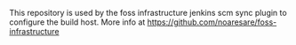 This repository is used by the foss infrastructure jenkins scm sync plugin to
configure the build host. More info at
https://github.com/noaresare/foss-infrastructure
